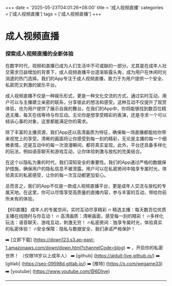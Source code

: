 +++
date = '2025-05-23T04:01:26+08:00'
title = '成人视频直播'
categories = ['成人视频直播']
tags = ['成人视频直播']
+++

# 成人视频直播

### 探索成人视频直播的全新体验

在数字时代，视频和直播已成为人们生活中不可或缺的一部分。尤其是在成年人社交需求日益增加的背景下，成人视频直播平台逐渐崭露头角，成为用户在休闲时光消遣的热门选择。我们的App专注于成人视频直播，致力于为用户提供一个安全、私密而又刺激的娱乐平台。

成人视频直播不仅是一种娱乐形式，更是一种文化交流的方式。通过实时互动，用户可以与主播建立亲密的联系，分享彼此的想法和感受。这种互动不仅提升了观赏体验，也为用户提供了展示自我的舞台。在我们的App中，你将能够找到数百位精选主播，每天在线等待与你互动。无论你是想享受精彩的表演，还是寻求一个可以倾诉心事的对象，这里都能满足你的需求。

除了丰富的主播资源，我们App还以高清画质为特征，确保每一场直播都能给你带来视觉上的享受。清晰的画面将让你感受到每一刻的精彩，无论是主播的每一个细微表情，还是互动中的每一次浪漫瞬间，都将真实呈现。此外，平台还具备多样化的玩法，例如语音聊天和游戏互动，让你体验刺激与放松的完美结合。

在这个以隐私为重的时代，我们深知安全的重要性。我们的App通过严格的数据保护措施，确保用户的隐私信息不被泄露。用户可以在私密房间中独享专属时光，体验真实的私密感受，让你的每一次互动都更加安心。

总而言之，我们的App不仅是一款成人视频直播平台，更是成年人交流与放松的专属天地。在这里，你可以尽情享受高质量的直播内容，参与丰富的互动，带给你前所未有的体验。

【6D直播】
成年人的专属空间，实时互动尽享精彩
🔥 精选主播：每天数百位优质主播在线随时与你互动！
🔥 高清画质：清晰画面，感受每一刻的精彩！
🔥多样化玩法：语音聊天、游戏互动，刺激无穷！
🔥私密房间：独享专属时光，体验真实的私密体验！
🔥安全保障：隐私与数据安全，我们承诺严格保护！

➡️ [立即下载] (https://down123.s3.ap-east-1.amazonaws.com/down/down.html?channelCode=blog) ⬅️ ，开启你的私密世界！ （仅限18岁以上成年人）
➡️ [github] (https://aldult-live.github.io/)
➡️ [gitlab] (https://seo-09598d.gitlab.io/)
➡️ [推特] (https://x.com/wegame33)
➡️ [youtube] (https://www.youtube.com/@6Dlive)

---
